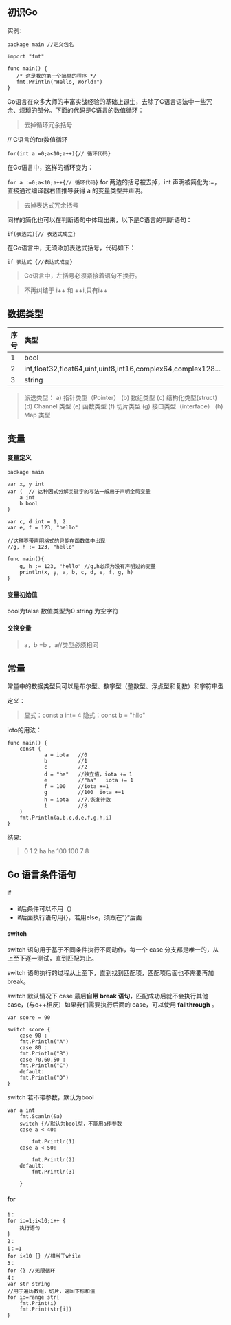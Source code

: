 ## 初识Go
实例:
```
package main //定义包名

import "fmt"

func main() {
   /* 这是我的第一个简单的程序 */
   fmt.Println("Hello, World!")
}
```
Go语言在众多大师的丰富实战经验的基础上诞生，去除了C语言语法中一些冗余、烦琐的部分。下面的代码是C语言的数值循环：
>去掉循环冗余括号

// C语言的for数值循环
```
for(int a =0;a<10;a++){// 循环代码}
```
在Go语言中，这样的循环变为：

```for a :=0;a<10;a++{// 循环代码}```
for 两边的括号被去掉，int 声明被简化为:=，直接通过编译器右值推导获得 a 的变量类型并声明。

>去掉表达式冗余括号

同样的简化也可以在判断语句中体现出来，以下是C语言的判断语句：

```
if(表达式){// 表达式成立}
```
在Go语言中，无须添加表达式括号，代码如下：
```
if 表达式 {//表达式成立}
```

>Go语言中，左括号必须紧接着语句不换行。


>不再纠结于 i++ 和 ++i,只有i++
## 数据类型
|序号|类型|
|:--|:--|
|1| bool|
|2|int,float32,float64,uint,uint8,int16,complex64,complex128...|
|3|string|
>派送类型：
a) 指针类型（Pointer）
(b) 数组类型
(c) 结构化类型(struct)
(d) Channel 类型
(e) 函数类型
(f) 切片类型
(g) 接口类型（interface）
(h) Map 类型

## 变量
#### 变量定义
```
package main

var x, y int
var (  // 这种因式分解关键字的写法一般用于声明全局变量
    a int
    b bool
)

var c, d int = 1, 2
var e, f = 123, "hello"

//这种不带声明格式的只能在函数体中出现
//g, h := 123, "hello"

func main(){
    g, h := 123, "hello" //g,h必须为没有声明过的变量
    println(x, y, a, b, c, d, e, f, g, h)
}
```
#### 变量初始值
bool为false
数值类型为0
string 为空字符

#### 交换变量
> a，b =b ，a//类型必须相同
## 常量
常量中的数据类型只可以是布尔型、数字型（整数型、浮点型和复数）和字符串型

定义：
>显式：const a int= 4
隐式：const b = "hllo"

ioto的用法：
```
func main() {
    const (
            a = iota   //0
            b          //1
            c          //2
            d = "ha"   //独立值，iota += 1
            e          //"ha"   iota += 1
            f = 100    //iota +=1
            g          //100  iota +=1
            h = iota   //7,恢复计数
            i          //8
    )
    fmt.Println(a,b,c,d,e,f,g,h,i)
}
```
结果:
>0 1 2 ha ha 100 100 7 8

## Go 语言条件语句
#### if
- if后条件可以不用（）
- if后面执行语句用{}，若用else，须跟在”}“后面
#### switch
switch 语句用于基于不同条件执行不同动作，每一个 case 分支都是唯一的，从上至下逐一测试，直到匹配为止。

switch 语句执行的过程从上至下，直到找到匹配项，匹配项后面也不需要再加 break。

switch 默认情况下 case 最后**自带 break 语句**，匹配成功后就不会执行其他 case，(与c++相反）如果我们需要执行后面的 case，可以使用 **fallthrough** 。
```
var score = 90

switch score {
    case 90 :
    fmt.Println("A")
    case 80 :
    fmt.Println("B")
    case 70,60,50 :
    fmt.Println("C")
    default:
    fmt.Println("D")
}
```
switch 若不带参数，默认为bool
```
var a int
	fmt.Scanln(&a)
	switch {//默认为bool型，不能用a作参数
	case a < 40:

		fmt.Println(1)
	case a < 50:

		fmt.Println(2)
	default:
		fmt.Println(3)

	}
```
#### for 

```
1：
for i:=1;i<10;i++ {
    执行语句
}
2：
i：=1
for i<10 {} //相当于while
3：
for {} //无限循环
4：
var str string
//用于遍历数组，切片，返回下标和值
for i:=range str{
    fmt.Print(i)
    fmt.Print(str[i])
}
```









